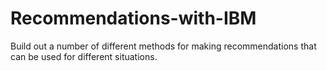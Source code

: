 # Recommendations-with-IBM
Build out a number of different methods for making recommendations that can be used for different situations.
